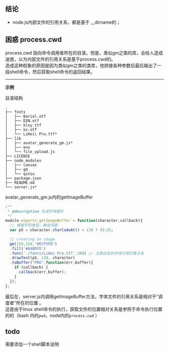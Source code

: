 ## 结论
* node.js内部文件的引用关系，都是基于 __dirname的；  

## 困惑 process.cwd
process.cwd 指向命令调用者所在的目录。但是，类似gm之类的库，会给人造成迷惑，以为内部文件的引用关系是基于process.cwd的。  
造成这种假象的原因是因为类似gm之类的类库，他拼接各种参数后最后输出了一段shell命令，然后获取shell命令的返回结果。

---

**示例** 

目录结构
```text
.
├── fonts
│   ├── Bariol.otf
│   ├── DIN.otf
│   ├── klxy.ttf
│   ├── kx.otf
│   └── LiHei\ Pro.ttf*
├── lib
│   ├── avatar_generate_gm.js*
│   ├── env
│   └── file_upload.js
├── LICENSE
├── node_modules
│   ├── canvas
│   ├── gm
│   └── qiniu
├── package.json
├── README.md
└── server.js*
```


avatar_generate_gm.js内的getImageBuffer
```javascript
/**
 * @description 生成字体图片
 */
module.exports.getImageBuffer = function(character,callback){
  // 根据字符类型，确定间距
  var pX = character.charCodeAt() < 128 ? 43:25;

  // creating an image
  gm(150,150,"#ECF5FD")
  .fill('#84BDFD')
  .font('./fonts/LiHei Pro.ttf',100) // 注意此处的字体引用位置关系
  .drawText(pX, 110, character)
  .toBuffer("PNG",function(err,buffer){
    if (callback) {
      callback(err,buffer);
    }
  });
};

```
最后在，server.js内调用getImageBuffer方法，字体文件的引用关系是相对于“调度者”所在的位置 。  
这是由于linux shell命令的执行，获取文件的位置相对关系是参照于命令执行位置的的（bash 内的`pwd`，node内的`process.cwd` ）   

## todo 
需要添加一个shell脚本说明


